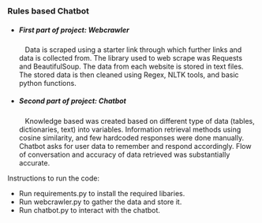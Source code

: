 <h3>Rules based Chatbot </h3>

<ul>
	<li>	<h5> First part of project: Webcrawler </h5>
		<p>&nbsp;&nbsp; Data is scraped using a starter link through which further links and data is collected from. The library used to web scrape was Requests and BeautifulSoup. The data from 		    each website is stored in text files. The stored data is then cleaned using Regex, NLTK tools, and basic python functions. </p></li>
	<li> 	<h5> Second part of project: Chatbot </h5>
		<p>&nbsp;&nbsp; Knowledge based was created based on different type of data (tables, dictionaries, text) into variables. Information retrieval methods using cosine similarity, and few hardcoded 		responses were done manually. Chatbot asks for user data to remember and respond accordingly. Flow of conversation and accuracy of data retrieved was substantially accurate. </p> </li>   
	
</ul>


<p> Instructions to run the code:
	<ul> 	<li> Run requirements.py to install the required libaries. </li>
		<li> Run webcrawler.py to gather the data and store it. </li>
		<li> Run chatbot.py to interact with the chatbot. </li>
	</ul>
</p>
